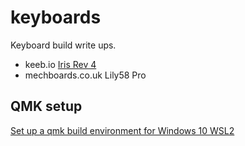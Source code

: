 # keyboards
Keyboard build write ups.
- keeb.io [Iris Rev 4](iris/build_guide.md)
- mechboards.co.uk Lily58 Pro

## QMK setup
[Set up a qmk build environment for Windows 10 WSL2](qmk_setup_wsl2.md)
